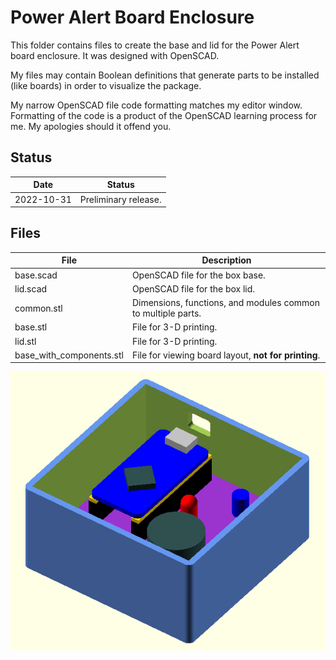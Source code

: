 # Power Alert Board Enclosure

This folder contains files to create the base and lid for the Power Alert board enclosure. It was designed with OpenSCAD.

My files may contain Boolean definitions that generate parts to be installed (like boards) in order to visualize the package.

My narrow OpenSCAD file code formatting matches my editor window. Formatting of the code is a product of the OpenSCAD learning process for me. My apologies should it offend you.

## Status

|    Date    | Status               |
| :--------: | -------------------- |
| 2022-10-31 | Preliminary release. |

## Files

| File                     | Description                                                  |
| ------------------------ | ------------------------------------------------------------ |
| base.scad                | OpenSCAD file for the box base.                              |
| lid.scad                 | OpenSCAD file for the box lid.                               |
| common.stl               | Dimensions, functions, and modules common to multiple parts. |
| base.stl                 | File for 3-D printing.                                       |
| lid.stl                  | File for 3-D printing.                                       |
| base_with_components.stl | File for viewing board layout, **not for printing**.         |

![base](base.png)